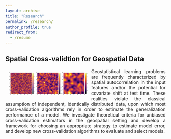 ```yaml
---
layout: archive
title: "Research"
permalink: /research/
author_profile: true
redirect_from:
  - /resume
---
```


## Spatial Cross-validtion for Geospatial Data
<div style="text-align: justify">
<img style="float: left; padding: 10px 10px 10px 10px;" src="../images/scv.jpg" width=250>
Geostatistical learning problems are frequently characterized by spatial autocorrelation in the input features and/or the potential for covariate shift at test time.
These realities violate the classical assumption of independent, identically distributed data, upon which most cross-validation algorithms rely in order to estimate the generalization performance of a model. We investigate theoretical criteria for unbiased cross-validation estimators in the geospatial setting and develop a framework for choosing an appropriate strategy to estimate model error, and develop new cross-validation algorithms to evaluate and select models.
</div>

